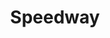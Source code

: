---
title: "Speedway"
url: /fort-lauderdale/speedway-west-commercial-boulevard/
shop: Lebensmittel
---